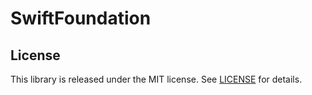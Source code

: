 # SwiftFoundation

## License

This library is released under the MIT license. See [LICENSE](LICENSE) for details.
